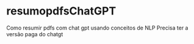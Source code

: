 # resumopdfsChatGPT
Como resumir pdfs com chat gpt usando conceitos de NLP
Precisa ter a versão paga do chatgt